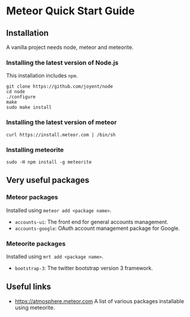 # Meteor Quick Start Guide

## Installation

A vanilla project needs node, meteor and meteorite.

### Installing the latest version of Node.js

This installation includes `npm`.

```
git clone https://github.com/joyent/node
cd node
./configure
make
sudo make install
```

### Installing the latest version of meteor

`curl https://install.meteor.com | /bin/sh`

### Installing meteorite

`sudo -H npm install -g meteorite`

## Very useful packages

### Meteor packages

Installed using `meteor add <package name>`.

* `accounts-ui`: The front end for general accounts management.
* `accounts-google`: OAuth account management package for Google.

### Meteorite packages

Installed using `mrt add <package name>`.

* `bootstrap-3`: The twitter bootstrap version 3 framework.

## Useful links

* https://atmosphere.meteor.com
  A list of various packages installable using meteorite.